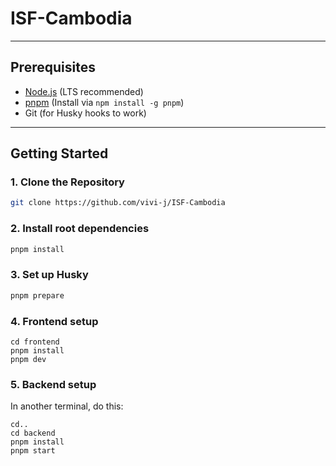 # ISF-Cambodia

---

## Prerequisites

- [Node.js](https://nodejs.org/) (LTS recommended)
- [pnpm](https://pnpm.io/) (Install via `npm install -g pnpm`)
- Git (for Husky hooks to work)

---

## Getting Started

### 1. Clone the Repository

```bash
git clone https://github.com/vivi-j/ISF-Cambodia
```

### 2. Install root dependencies

```bash
pnpm install
```

### 3. Set up Husky

```bash
pnpm prepare
```

### 4. Frontend setup

```
cd frontend
pnpm install
pnpm dev
```

### 5. Backend setup

In another terminal, do this:

```
cd..
cd backend
pnpm install
pnpm start
```
